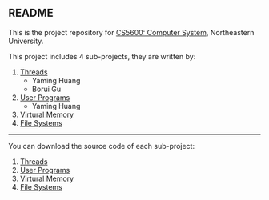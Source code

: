 README
---

This is the project repository for [CS5600: Computer System](http://www.ccs.neu.edu/home/cbw/systems.html), Northeastern University.

This project includes 4 sub-projects, they are written by:

1. [Threads](http://www.ccs.neu.edu/home/cbw/5600/project1.html)
    * Yaming Huang
    * Borui Gu
2. [User Programs](http://www.ccs.neu.edu/home/cbw/5600/project2.html)
    * Yaming Huang
3. [Virtural Memory](http://www.ccs.neu.edu/home/cbw/5600/project3.html)
4. [File Systems](http://www.ccs.neu.edu/home/cbw/5600/project4.html)

---
You can download the source code of each sub-project:

1. [Threads](https://github.com/yumminhuang/CS5600/releases/tag/proj1)
2. [User Programs]()
3. [Virtural Memory]()
4. [File Systems]()
